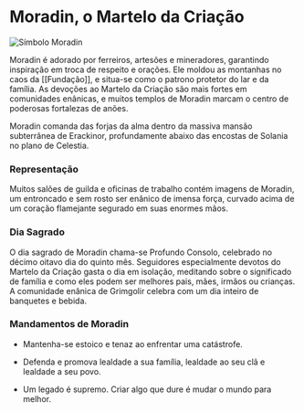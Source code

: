 # **Moradin,** o Martelo da Criação
![Símbolo Moradin](https://github.com/Iago31/Exandria-Players/blob/master/assets/S%C3%ADmbolo%20de%20Moradin.png?raw=true)

Moradin é adorado por ferreiros, artesões e mineradores, garantindo inspiração em troca de respeito e orações. Ele moldou as montanhas no caos da [[Fundação]], e situa-se como o patrono protetor do lar e da família. As devoções ao Martelo da Criação são mais fortes em comunidades enânicas, e muitos templos de Moradin marcam o centro de poderosas fortalezas de anões.

Moradin comanda das forjas da alma dentro da massiva mansão subterrânea de Erackinor, profundamente abaixo das encostas de Solania no plano de Celestia.
### **Representação**
Muitos salões de guilda e oficinas de trabalho contém imagens de Moradin, um entroncado e sem rosto ser enânico de imensa força, curvado acima de um coração flamejante segurado em suas enormes mãos.
### **Dia Sagrado**
O dia sagrado de Moradin chama-se Profundo Consolo, celebrado no décimo oitavo dia do quinto mês. Seguidores especialmente devotos do Martelo da Criação gasta o dia em isolação, meditando sobre o significado de família e como eles podem ser melhores pais, mães, irmãos ou crianças. A comunidade enânica de Grimgolir celebra com um dia inteiro de banquetes e bebida.
### **Mandamentos de Moradin**
- Mantenha-se estoico e tenaz ao enfrentar uma catástrofe.

- Defenda e promova lealdade a sua família, lealdade ao seu clã e lealdade a seu povo.

- Um legado é supremo. Criar algo que dure é mudar o mundo para melhor.
